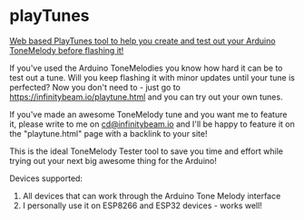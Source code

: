 # playTunes
[Web based PlayTunes tool to help you create and test out your Arduino ToneMelody before flashing it!](https://infinitybeam.io/playtune.html)

If you've used the Arduino ToneMelodies you know how hard it can be to test out a tune. Will you keep flashing it with minor updates until your tune is perfected? Now you don't need to - just go to https://infinitybeam.io/playtune.html and you can try out your own tunes. 

If you've made an awesome ToneMelody tune and you want me to feature it, please write to me on cd@infinitybeam.io and I'll be happy to feature it on the "playtune.html" page with a backlink to your site!

This is the ideal ToneMelody Tester tool to save you time and effort while trying out your next big awesome thing for the Arduino!

Devices supported:
1. All devices that can work through the Arduino Tone Melody interface
2. I personally use it on ESP8266 and ESP32 devices - works well!
